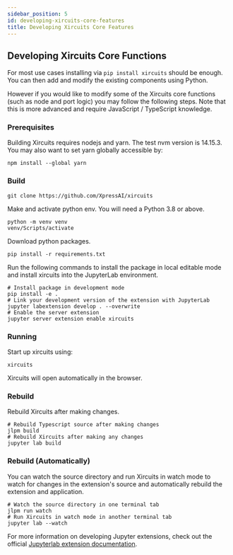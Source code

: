 ```yaml
---
sidebar_position: 5
id: developing-xircuits-core-features
title: Developing Xircuits Core Features
---
```

## Developing Xircuits Core Functions

For most use cases installing via `pip install xircuits` should be enough. You can then add and modify the existing components using Python.

However if you would like to modify some of the Xircuits core functions (such as node and port logic) you may follow the following steps. Note that this is more advanced and require JavaScript / TypeScript knowledge. 

### Prerequisites

Building Xircuits requires nodejs and yarn. The test nvm version is 14.15.3. 
You may also want to set yarn globally accessible by:

```
npm install --global yarn
```

### Build
```
git clone https://github.com/XpressAI/xircuits
```
Make and activate python env. You will need a Python 3.8 or above.

```
python -m venv venv
venv/Scripts/activate
```

Download python packages. 

```
pip install -r requirements.txt
```

Run the following commands to install the package in local editable mode and install xircuits into the JupyterLab environment.

```
# Install package in development mode
pip install -e .
# Link your development version of the extension with JupyterLab
jupyter labextension develop . --overwrite
# Enable the server extension
jupyter server extension enable xircuits
```
### Running
Start up xircuits using:
```
xircuits
```
Xircuits will open automatically in the browser.

### Rebuild
Rebuild Xircuits after making changes.
```
# Rebuild Typescript source after making changes
jlpm build
# Rebuild Xircuits after making any changes
jupyter lab build
```
### Rebuild (Automatically)
You can watch the source directory and run Xircuits in watch mode to watch for changes in the extension's source and automatically rebuild the extension and application.
```
# Watch the source directory in one terminal tab
jlpm run watch
# Run Xircuits in watch mode in another terminal tab
jupyter lab --watch
```

For more information on developing Jupyter extensions, check out the official [Jupyterlab extension documentation](https://jupyterlab.readthedocs.io/en/stable/extension/extension_tutorial.html).
